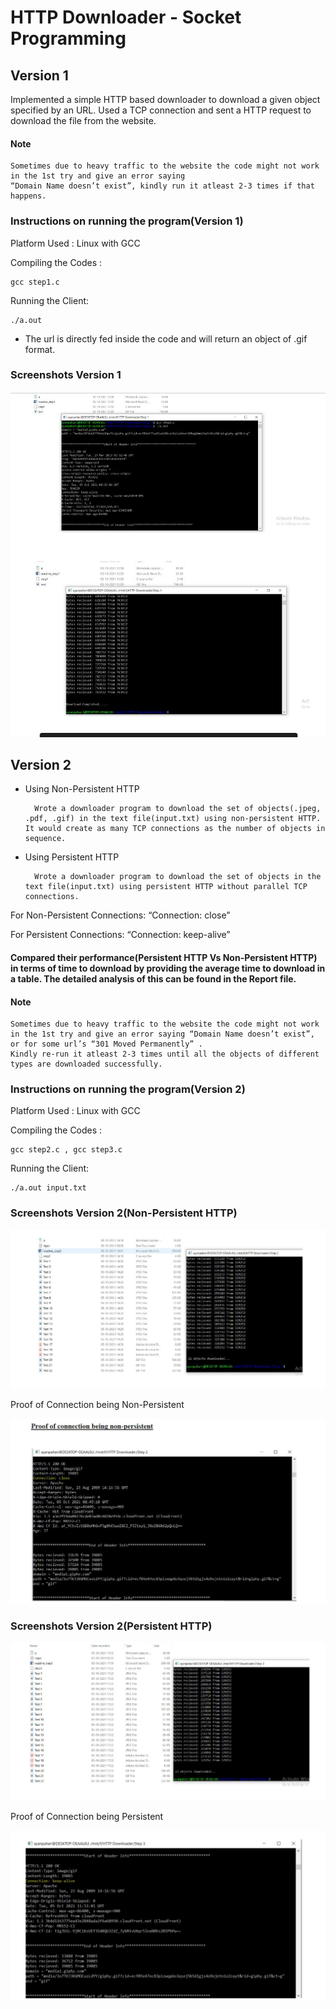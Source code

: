 
# HTTP Downloader - Socket Programming

## Version 1

Implemented a simple HTTP based downloader to download a given object
specified by an URL. Used a TCP connection and sent a HTTP request to download the file
from the website.

#### Note 

    Sometimes due to heavy traffic to the website the code might not work in the 1st try and give an error saying 
    “Domain Name doesn’t exist”, kindly run it atleast 2-3 times if that happens.
    
### Instructions on running the program(Version 1)

Platform Used : Linux with GCC

Compiling the Codes : 
    
    gcc step1.c

Running the Client: 

    ./a.out

- The url is directly fed inside the code and will return an object of .gif format.
### Screenshots Version 1

![Output Screenshot](https://github.com/AyanPahari/HTTP-Downloader-Socket-Programming/blob/master/Screenshots/version%201.JPG)


## Version 2

- Using Non-Persistent HTTP

        Wrote a downloader program to download the set of objects(.jpeg, .pdf, .gif) in the text file(input.txt) using non-persistent HTTP. It would create as many TCP connections as the number of objects in sequence.

- Using Persistent HTTP

        Wrote a downloader program to download the set of objects in the text file(input.txt) using persistent HTTP without parallel TCP connections.

For Non-Persistent Connections: “Connection: close”

For Persistent Connections: “Connection: keep-alive”

#### Compared their performance(Persistent HTTP Vs Non-Persistent HTTP) in terms of time to download by providing the average time to download in a table. The detailed analysis of this can be found in the Report file.

#### Note

    Sometimes due to heavy traffic to the website the code might not work in the 1st try and give an error saying “Domain Name doesn’t exist”, or for some url’s “301 Moved Permanently” . 
    Kindly re-run it atleast 2-3 times until all the objects of different types are downloaded successfully.
### Instructions on running the program(Version 2)

Platform Used : Linux with GCC

Compiling the Codes : 
    
    gcc step2.c , gcc step3.c

Running the Client: 

    ./a.out input.txt

### Screenshots Version 2(Non-Persistent HTTP)

![Output Screenshot](https://github.com/AyanPahari/HTTP-Downloader-Socket-Programming/blob/master/Screenshots/version%202.JPG)

Proof of Connection being Non-Persistent

![Output Screenshot](https://github.com/AyanPahari/HTTP-Downloader-Socket-Programming/blob/master/Screenshots/version%202(NP%20Proof).JPG)


### Screenshots Version 2(Persistent HTTP)

![Output Screenshot](https://github.com/AyanPahari/HTTP-Downloader-Socket-Programming/blob/master/Screenshots/version%202(Persistent).JPG)

Proof of Connection being Persistent

![Output Screenshot](https://github.com/AyanPahari/HTTP-Downloader-Socket-Programming/blob/master/Screenshots/Version%202(Proof%20P).JPG)


